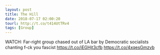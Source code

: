 ```yaml
---
layout: post
title: The Hill
date: 2018-07-17 02:00:20
tourl: http://t.co/t414UtTRv4
tags: [Group]
---
```

WATCH: Far-right group chased out of LA bar by Democratic socialists chanting f-ck you fascist https://t.co/iEGHjt3cfb https://t.co/4xqesGmzvb